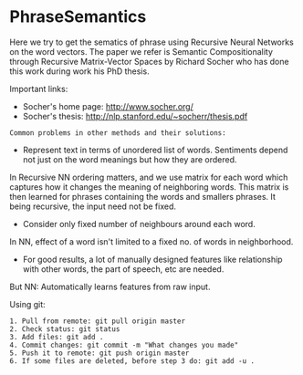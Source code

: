 # PhraseSemantics
Here we try to get the sematics of phrase using Recursive Neural Networks on the word vectors.
The paper we refer is Semantic Compositionality through Recursive Matrix-Vector Spaces by Richard Socher who has done this work during work his PhD thesis.

Important links:
* Socher's home page: http://www.socher.org/  
* Socher's thesis: http://nlp.stanford.edu/~socherr/thesis.pdf

``Common problems in other methods and their solutions:``
* Represent text in terms of unordered list of words. Sentiments depend not just on the word meanings but how they are ordered.

In Recursive NN ordering matters, and we use matrix for each word which captures how it changes the meaning of neighboring words. This matrix is then learned for phrases containing the words and smallers phrases. It being recursive, the input need not be fixed.
* Consider only fixed number of neighbours around each word.

In NN, effect of a word isn't limited to a fixed no. of words in neighborhood.
* For good results, a lot of manually designed features like relationship with other words, the part of speech, etc are needed.

But NN: Automatically learns features from raw input.

Using git:
```
1. Pull from remote: git pull origin master
2. Check status: git status
3. Add files: git add .
4. Commit changes: git commit -m "What changes you made"
5. Push it to remote: git push origin master
6. If some files are deleted, before step 3 do: git add -u .
```
